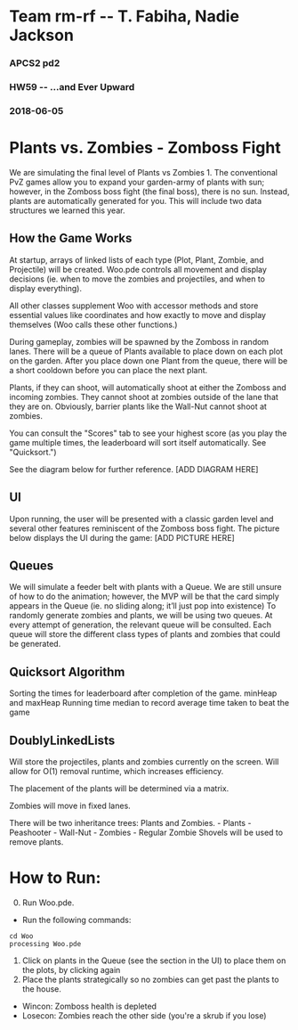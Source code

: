 # Team rm-rf -- T. Fabiha, Nadie Jackson
### APCS2 pd2
### HW59 -- ...and Ever Upward
### 2018-06-05

# Plants vs. Zombies - Zomboss Fight
 We are simulating the final level of Plants vs Zombies 1. The conventional PvZ games allow you to expand your garden-army of plants with sun; however, in the Zomboss boss fight (the final boss), there is no sun. Instead, plants are automatically generated for you.
 This will include two data structures we learned this year.
## How the Game Works
  At startup, arrays of linked lists of each type (Plot, Plant, Zombie, and Projectile) will be created. Woo.pde controls all movement and display decisions (ie. when to move the zombies and projectiles, and when to display everything).

  All other classes supplement Woo with accessor methods and store essential values like coordinates and how exactly to move and display themselves (Woo calls these other functions.)

  During gameplay, zombies will be spawned by the Zomboss in random lanes. There will be a queue of Plants available to place down on each plot on the garden. After you place down one Plant from the queue, there will be a short cooldown before you can place the next plant.

  Plants, if they can shoot, will automatically shoot at either the Zomboss and incoming zombies. They cannot shoot at zombies outside of the lane that they are on. Obviously, barrier plants like the Wall-Nut cannot shoot at zombies.

  You can consult the "Scores" tab to see your highest score (as you play the game multiple times, the leaderboard will sort itself automatically. See "Quicksort.")

  See the diagram below for further reference.
  [ADD DIAGRAM HERE]
## UI
  Upon running, the user will be presented with a classic garden level and several other features reminiscent of the Zomboss boss fight. The picture below displays the UI during the game:
  [ADD PICTURE HERE]
## Queues
We will simulate a feeder belt with plants with a Queue. We are still unsure of how to do the animation; however, the MVP will be that the card simply appears in the Queue (ie. no sliding along; it’ll just pop into existence)
To randomly generate zombies and plants, we will be using two queues. At every attempt of generation, the relevant queue will be consulted. Each queue will store the different class types of plants and zombies that could be generated.
## Quicksort Algorithm
Sorting the times for leaderboard after completion of the game.
minHeap and maxHeap
Running time median to record average time taken to beat the game
## DoublyLinkedLists
Will store the projectiles, plants and zombies currently on the screen. Will allow for O(1) removal runtime, which increases efficiency.

The placement of the plants will be determined via a matrix.

Zombies will move in fixed lanes.

There will be two inheritance trees: Plants and Zombies.
	- Plants
    - Peashooter
		- Wall-Nut
	- Zombies
		- Regular Zombie
Shovels will be used to remove plants.

# How to Run:
0. Run Woo.pde.
  - Run the following commands:
  ```
  cd Woo
  processing Woo.pde
  ```
1. Click on plants in the Queue (see the section in the UI) to place them on the plots, by clicking again
2. Place the plants strategically so no zombies can get past the plants to the house.
  - Wincon: Zomboss health is depleted
  - Losecon: Zombies reach the other side (you're a skrub if you lose)
